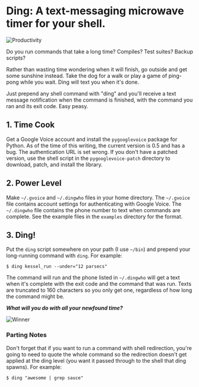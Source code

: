 # Ding: A text-messaging microwave timer for your shell.

![Productivity](http://imgs.xkcd.com/comics/compiling.png)

Do you run commands that take a long time? Compiles? Test suites? Backup
scripts?

Rather than wasting time wondering when it will finish, go outside and get some
sunshine instead. Take the dog for a walk or play a game of ping-pong while you
wait. Ding will text you when it's done.

Just prepend any shell command with "ding" and you'll receive a text message
notification when the command is finished, with the command you ran and its
exit code. Easy peasy.

## 1. Time Cook

Get a Google Voice account and install the `pygooglevoice` package for Python.
As of the time of this writing, the current version is 0.5 and has a bug. The
authentication URL is set wrong. If you don't have a patched version, use the
shell script in the `pygooglevoice-patch` directory to download, patch, and
install the library.

## 2. Power Level

Make `~/.gvoice` and `~/.dingwho` files in your home directory. The `~/.gvoice`
file contains account settings for authenticating with Google Voice. The
`~/.dingwho` file contains the phone number to text when commands are complete.
See the example files in the `examples` directory for the format.

## 3. Ding!

Put the `ding` script somewhere on your path (I use `~/bin`) and prepend your
long-running command with `ding`. For example:

```shell
$ ding kessel_run --under="12 parsecs"
```

The command will run and the phone listed in `~/.dingwho` will get a text when
it's complete with the exit code and the command that was run. Texts are
truncated to 160 characters so you only get one, regardless of how long the
command might be.

***What will you do with all your newfound time?***

![Winner](http://i.imgur.com/krPqC.gif)

### Parting Notes

Don't forget that if you want to run a command with shell redirection, you're
going to need to quote the whole command so the redirection doesn't get applied
at the ding level (you want it passed through to the shell that ding spawns).
For example:

```shell
$ ding "awesome | grep sauce"
```
